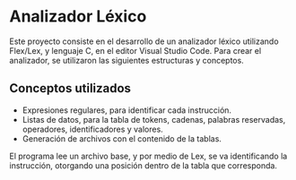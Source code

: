 <h1>Analizador Léxico</h1>
Este proyecto consiste en el desarrollo de un analizador léxico utilizando Flex/Lex, y lenguaje C, en el editor Visual Studio Code. Para crear el analizador, se utilizaron las siguientes estructuras y conceptos.

<h2>Conceptos utilizados</h2>
<ul>
    <li> Expresiones regulares, para identificar cada instrucción.
    <li> Listas de datos, para la tabla de tokens, cadenas, palabras reservadas, operadores, identificadores y valores.
    <li> Generación de archivos con el contenido de la tablas.
</ul>

El programa lee un archivo base, y por medio de Lex, se va identificando la instrucción, otorgando una posición dentro de la tabla que corresponda. 